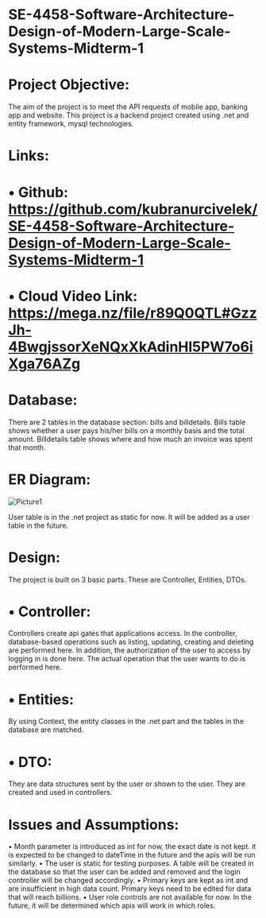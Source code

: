 # SE-4458-Software-Architecture-Design-of-Modern-Large-Scale-Systems-Midterm-1
# Project Objective: 
The aim of the project is to meet the API requests of mobile app, banking app and website. This project is a backend project created using .net and entity framework, mysql technologies.

# Links:
# •	Github: https://github.com/kubranurcivelek/SE-4458-Software-Architecture-Design-of-Modern-Large-Scale-Systems-Midterm-1
# •	Cloud Video Link: https://mega.nz/file/r89Q0QTL#GzzJh-4BwgjssorXeNQxXkAdinHl5PW7o6iXga76AZg

# Database: 
There are 2 tables in the database section: bills and billdetails. Bills table shows whether a user pays his/her bills on a monthly basis and the total amount. Billdetails table shows where and how much an invoice was spent that month.

# ER Diagram:

 ![Picture1](https://github.com/kubranurcivelek/SE-4458-Software-Architecture-Design-of-Modern-Large-Scale-Systems-Midterm-1/assets/76735018/4588cebd-2156-4cc8-9974-a2c7a2b01dea)

User table is in the .net project as static for now. It will be added as a user table in the future.

# Design:
The project is built on 3 basic parts. These are Controller, Entities, DTOs.
# •	Controller:
 Controllers create api gates that applications access. In the controller, database-based operations such as listing, updating, creating and deleting are performed  here. In addition, the authorization of the user to access by logging in is done here. The actual operation that the user wants to do is performed here.
# •	Entities: 
  By using Context, the entity classes in the .net part and the tables in the database are matched.
# •	DTO: 
  They are data structures sent by the user or shown to the user. They are created and used in controllers.

# Issues and Assumptions: 
•	Month parameter is introduced as int for now, the exact date is not kept. it is expected to be changed to dateTime in the future and the apis will be run similarly. 
•	The user is static for testing purposes. A table will be created in the database so that the user can be added and removed and the login controller will be changed accordingly.
•	Primary keys are kept as int and are insufficient in high data count. Primary keys need to be edited for data that will reach billions.
•	User role controls are not available for now. In the future, it will be determined which apis will work in which roles.


